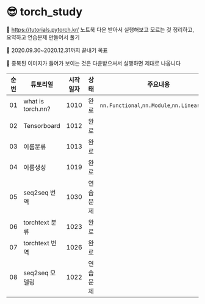 # 😎 torch_study


🍕 https://tutorials.pytorch.kr/ 노트북 다운 받아서 실행해보고 모르는 것 정리하고, 요약하고 연습문제 만들어서 풀기 

🍔 2020.09.30~2020.12.31까지 끝내기 목표

🥗 중복된 이미지가 들어가 보이는 것은 다운받으셔서 실행하면 제대로 나옵니다

|순번|튜토리얼|시작일자|상태|주요내용|링크|
|:--:|----|:---:|:----:|----|----|
|01|what is torch.nn?|1010|완료|`nn.Functional`,`nn.Module`,`nn.Linear`,`optim`|https://tutorials.pytorch.kr/beginner/nn_tutorial.html|
|02|Tensorboard|1012|완료||https://tutorials.pytorch.kr/intermediate/tensorboard_tutorial.html|
|03|이름분류|1013|완료||https://tutorials.pytorch.kr/intermediate/char_rnn_classification_tutorial.html|
|04|이름생성|1019|완료||https://tutorials.pytorch.kr/intermediate/char_rnn_generation_tutorial.html|
|05|seq2seq 번역|1030|연습문제||https://tutorials.pytorch.kr/intermediate/seq2seq_translation_tutorial.html|
|06|torchtext 분류|1023|완료||https://tutorials.pytorch.kr/beginner/text_sentiment_ngrams_tutorial.html|
|07|torchtext 번역|1026|완료||https://tutorials.pytorch.kr/beginner/torchtext_translation_tutorial.html|
|08|seq2seq 모델링|1022|연습문제||https://tutorials.pytorch.kr/beginner/transformer_tutorial.html|
